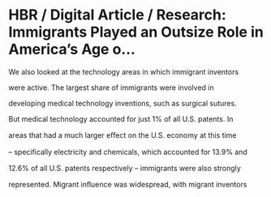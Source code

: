 # HBR / Digital Article / Research: Immigrants Played an Outsize Role in America’s Age o…

We also looked at the technology areas in which immigrant inventors

were active. The largest share of immigrants were involved in

developing medical technology inventions, such as surgical sutures.

But medical technology accounted for just 1% of all U.S. patents. In

areas that had a much larger eﬀect on the U.S. economy at this time

– speciﬁcally electricity and chemicals, which accounted for 13.9% and

12.6% of all U.S. patents respectively – immigrants were also strongly

represented. Migrant inﬂuence was widespread, with migrant inventors